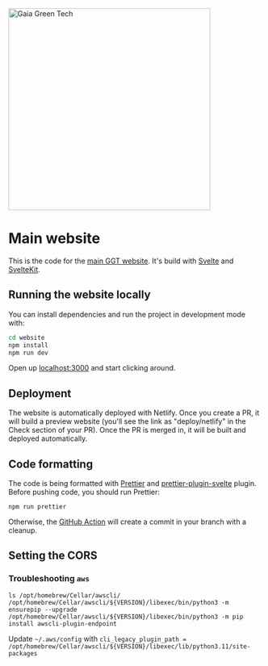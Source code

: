<img src="static/gaia_green_tech_logo.svg" width=400 alt="Gaia Green Tech" />

# Main website

This is the code for the [main GGT website](https://gaiagreen.tech). It's build with [Svelte](https://svelte.dev/) and [SvelteKit](https://kit.svelte.dev/).

## Running the website locally

You can install dependencies and run the project in development mode with:

```bash
cd website
npm install
npm run dev
```

Open up [localhost:3000](http://localhost:3000) and start clicking around.

## Deployment

The website is automatically deployed with Netlify. Once you create a PR, it will build a preview website (you'll see the link as "deploy/netlify" in the Check section of your PR). Once the PR is merged in, it will be built and deployed automatically.

## Code formatting

The code is being formatted with [Prettier](https://prettier.io/) and [prettier-plugin-svelte](https://github.com/sveltejs/prettier-plugin-svelte) plugin.
Before pushing code, you should run Prettier:

```
npm run prettier
```

Otherwise, the [GitHub Action](.github/workflows/ci.yaml) will create a commit in your branch with a cleanup.

## Setting the CORS

### Troubleshooting `aws`

```
ls /opt/homebrew/Cellar/awscli/
/opt/homebrew/Cellar/awscli/${VERSION}/libexec/bin/python3 -m ensurepip --upgrade
/opt/homebrew/Cellar/awscli/${VERSION}/libexec/bin/python3 -m pip install awscli-plugin-endpoint
```

Update `~/.aws/config` with `cli_legacy_plugin_path = /opt/homebrew/Cellar/awscli/${VERSION}/libexec/lib/python3.11/site-packages`